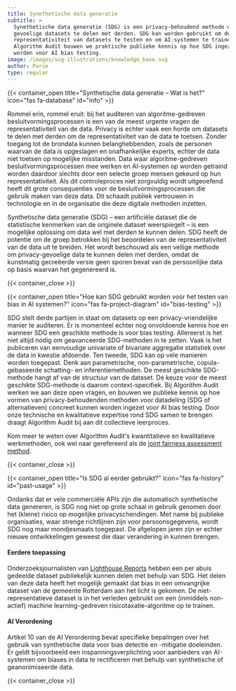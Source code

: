 ```yaml
---
title: Synethetische data generatie
subtitle: >
  Synethetische data generatie (SDG) is een privacy-behoudend methode om
  gevoelige datasets te delen met derden. SDG kan worden gebruikt om de
  representativiteit van datasets te testen en om AI-systemen te trainen. Bij
  Algorithm Audit bouwen we praktische publieke kennis op hoe SDG ingezet kan
  worden voor AI bias testing.
image: /images/svg-illustrations/knowledge_base.svg
author: Parie
type: regular
---
```


{{< container_open title="Synthetische data generatie – Wat is het?" icon="fas fa-database" id="info" >}}

Rommel erin, rommel eruit: bij het auditeren van algoritme-gedreven besluitvormingsprocessen is een van de meest urgente vragen de representativiteit van de data. Privacy is echter vaak een horde om datasets te delen met derden om de representativiteit van de data te toetsen. Zonder toegang tot de brondata kunnen belanghebbenden, zoals de personen waarvan de data is opgeslagen en onafhankelijke experts, echter de data niet toetsen op mogelijke misstanden. Data waar algoritme-gedreven besluitvormingsprocessen mee werken en AI-systemen op worden getraind worden daardoor slechts door een selecte groep mensen gekeurd op hun representativiteit. Als dit controleproces niet zorgvuldig wordt uitgeoefend heeft dit grote consequenties voor de besluitvormingsprocessen die gebruik maken van deze data. Dit schaadt publiek vertrouwen in technologie en in de organisatie die deze digitale methoden inzetten.

Synthetische data generatie (SDG) – een artificiële dataset die de statistische kenmerken van de originele dataset weerspiegelt – is een mogelijke oplossing om data wel met derden te kunnen delen. SDG heeft de potentie om de groep betrokken bij het beoordelen van de representativiteit van de data uit te breiden. Het wordt beschouwd als een veilige methode om privacy-gevoelige data te kunnen delen met derden, omdat de kunstmatig gecreëerde versie geen sporen bevat van de persoonlijke data op basis waarvan het gegenereerd is.

{{< container_close >}}

{{< container_open title="Hoe kan SDG gebruikt worden voor het testen van bias in AI systemen?" icon="fas fa-project-diagram" id="bias-testing" >}}

SDG stelt derde partijen in staat om datasets op een privacy-vriendelijke manier te auditeren. Er is momenteel echter nog onvoldoende kennis hoe en wanneer SDG een geschikte methode is voor bias testing. Allereerst is het niet altijd nodig om geavanceerde SDG-methoden in te zetten. Vaak is het publiceren van eenvoudige univariate of bivariate aggregatie statistiek over de data in kwestie afdoende. Ten tweede, SDG kan op vele manieren worden toegepast. Denk aan parametrische, non-parametrische, copula-gebaseerde schatting- en inferentiemethoden. De meest geschikte SDG-methode hangt af van de structuur van de dataset. De keuze voor de meest geschikte SDG-methode is daarom context-specifiek. Bij Algorithm Audit werken we aan deze open vragen, en bouwen we publieke kennis op hoe vormen van privacy-behoudenden methoden voor datadeling (SDG of alternatieven) concreet kunnen worden ingezet voor AI bias testing. Door onze technische en kwalitatieve expertise rond SDG samen te brengen draagt Algorithm Audit bij aan dit collectieve leerproces.

Kom meer te weten over Algorithm Audit's kwantitatieve en kwalitatieve werkmethoden, ook wel naar gerefereerd als de [joint fairness assessment method](https://github.com/NGO-Algorithm-Audit/Bias_scan).

{{< container_close >}}

{{< container_open title="Is SDG al eerder gebruikt?" icon="fas fa-history" id="past-usage" >}}

Ondanks dat er vele commerciële APIs zijn die automatisch synthetische data genereren, is SDG nog niet op grote schaal in gebruik genomen door het (kleine) risico op mogelijke privacyschendingen. Met name bij publieke organisaties, waar strenge richtlijnen zijn voor persoonsgegevens, wordt SDG nog maar mondjesmaats toegepast. De afgelopen jaren zijn er echter nieuwe ontwikkelingen geweest die daar verandering in kunnen brengen.

#### Eerdere toepassing

Onderzoeksjournalisten van [Lighthouse Reports](https://www.lighthousereports.com/suspicion-machines-methodology/) hebben een per abuis gedeelde dataset publiekelijk kunnen delen met behulp van SDG. Het delen van deze data heeft het mogelijk gemaakt dat bias in een omvangrijke dataset van de gemeente Rotterdam  aan het licht is gekomen. De niet-representatieve dataset is in het verleden gebruikt om een (inmiddels non-actief) machine learning-gedreven risicotaxatie-algoritme op te trainen.

#### AI Verordening

Artikel 10 van de AI Verordening bevat specifieke bepalingen over het gebruik van synthetische data voor bias detectie en -mitigatie doeleinden. Er geldt bijvoorbeeld een inspanningsverplichting voor aanbieders van AI-systemen om biases in data te rectificeren met behulp van synthetische of geanonimiseerde data.

{{< container_close >}}